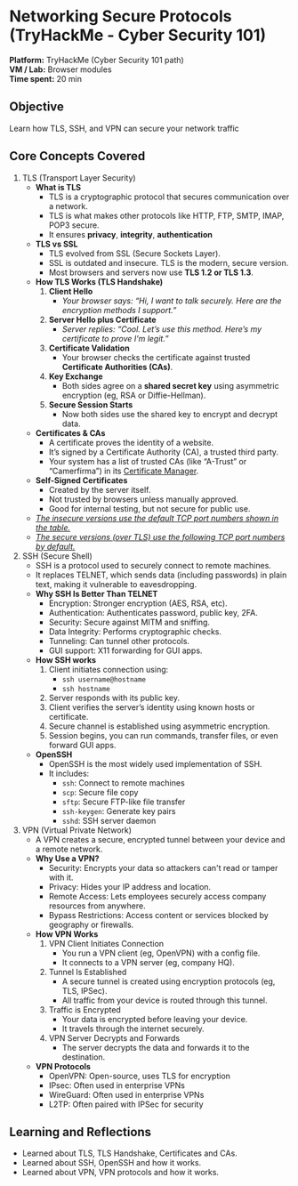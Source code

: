 # Networking Secure Protocols (TryHackMe - Cyber Security 101)
**Platform:** TryHackMe (Cyber Security 101 path)  
**VM / Lab:** Browser modules  
**Time spent:** 20 min

## Objective
Learn how TLS, SSH, and VPN can secure your network traffic

## Core Concepts Covered
1. TLS (Transport Layer Security)
    - **What is TLS**
        * TLS is a cryptographic protocol that secures communication over a network.
        * TLS is what makes other protocols like HTTP, FTP, SMTP, IMAP, POP3 secure.
        * It ensures **privacy**, **integrity**, **authentication**
    - **TLS vs SSL**
        * TLS evolved from SSL (Secure Sockets Layer).
        * SSL is outdated and insecure. TLS is the modern, secure version.
        * Most browsers and servers now use **TLS 1.2 or TLS 1.3**.
    - **How TLS Works (TLS Handshake)**
        1. **Client Hello**
            * *Your browser says: “Hi, I want to talk securely. Here are the encryption methods I support.”*
        2. **Server Hello plus Certificate**
            * *Server replies: “Cool. Let’s use this method. Here’s my certificate to prove I’m legit.”*
        3. **Certificate Validation**
            * Your browser checks the certificate against trusted **Certificate Authorities (CAs)**.
        4. **Key Exchange**
            * Both sides agree on a **shared secret key** using asymmetric encryption (eg, RSA or Diffie-Hellman).
        5. **Secure Session Starts**
            * Now both sides use the shared key to encrypt and decrypt data.
    - **Certificates & CAs**
        * A certificate proves the identity of a website.
        * It’s signed by a Certificate Authority (CA), a trusted third party.
        * Your system has a list of trusted CAs (like “A-Trust” or “Camerfirma”) in its [Certificate Manager](images/certicate_manager.png).
    - **Self-Signed Certificates**
        * Created by the server itself.
        * Not trusted by browsers unless manually approved.
        * Good for internal testing, but not secure for public use.
    - [*The insecure versions use the default TCP port numbers shown in the table.*](images/insecure_port_numbers.jpg)
    - [*The secure versions (over TLS) use the following TCP port numbers by default.*](images/secure_port_numbers.jpg)
2. SSH (Secure Shell)
    - SSH is a protocol used to securely connect to remote machines.
    - It replaces TELNET, which sends data (including passwords) in plain text, making it vulnerable to eavesdropping.
    - **Why SSH Is Better Than TELNET**
        * Encryption: Stronger encryption (AES, RSA, etc).
        * Authentication: Authenticates password, public key, 2FA.
        * Security: Secure against MITM and sniffing.
        * Data Integrity: Performs cryptographic checks.
        * Tunneling: Can tunnel other protocols.
        * GUI support: X11 forwarding for GUI apps.
    - **How SSH works**
        1. Client initiates connection using:
            * `ssh username@hostname`
            * `ssh hostname`
        2. Server responds with its public key.
        3. Client verifies the server’s identity using known hosts or certificate.
        4. Secure channel is established using asymmetric encryption.
        5. Session begins, you can run commands, transfer files, or even forward GUI apps.
    - **OpenSSH**
        * OpenSSH is the most widely used implementation of SSH.
        * It includes:
            * `ssh`: Connect to remote machines
            * `scp`:  Secure file copy
            * `sftp`: Secure FTP-like file transfer
            * `ssh-keygen`: Generate key pairs
            * `sshd`: SSH server daemon
3. VPN (Virtual Private Network)
    - A VPN creates a secure, encrypted tunnel between your device and a remote network. 
    - **Why Use a VPN?**
        * Security: Encrypts your data so attackers can't read or tamper with it.
        * Privacy: Hides your IP address and location.
        * Remote Access: Lets employees securely access company resources from anywhere.
        * Bypass Restrictions: Access content or services blocked by geography or firewalls.
    - **How VPN Works**
        1. VPN Client Initiates Connection
            * You run a VPN client (eg, OpenVPN) with a config file.
            * It connects to a VPN server (eg, company HQ).
        2. Tunnel Is Established
            * A secure tunnel is created using encryption protocols (eg, TLS, IPSec).
            * All traffic from your device is routed through this tunnel.
        3. Traffic is Encrypted
            * Your data is encrypted before leaving your device.
            * It travels through the internet securely.
        4. VPN Server Decrypts and Forwards
            * The server decrypts the data and forwards it to the destination.
    - **VPN Protocols**
        * OpenVPN: Open-source, uses TLS for encryption
        * IPsec: Often used in enterprise VPNs
        * WireGuard: Often used in enterprise VPNs
        * L2TP: Often paired with IPSec for security

## Learning and Reflections
- Learned about TLS, TLS Handshake, Certificates and CAs.
- Learned about SSH, OpenSSH and how it works.
- Learned about VPN, VPN protocols and how it works.



















